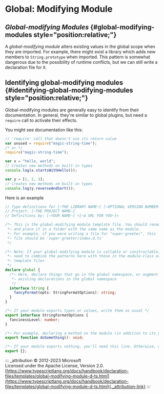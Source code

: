 # Global: Modifying Module

## *Global-modifying Modules* {#global-modifying-modules style="position:relative;"}

A *global-modifying module* alters existing values in the global scope
when they are imported. For example, there might exist a library which
adds new members to `String.prototype` when imported. This pattern is
somewhat dangerous due to the possibility of runtime conflicts, but we
can still write a declaration file for it.

## Identifying global-modifying modules {#identifying-global-modifying-modules style="position:relative;"}

Global-modifying modules are generally easy to identify from their
documentation. In general, they're similar to global plugins, but need a
`require` call to activate their effects.

You might see documentation like this:

```js
// 'require' call that doesn't use its return value
var unused = require("magic-string-time");
/* or */
require("magic-string-time");

var x = "hello, world";
// Creates new methods on built-in types
console.log(x.startsWithHello());

var y = [1, 2, 3];
// Creates new methods on built-in types
console.log(y.reverseAndSort());
```

Here is an example

```ts
// Type definitions for [~THE LIBRARY NAME~] [~OPTIONAL VERSION NUMBER~]
// Project: [~THE PROJECT NAME~]
// Definitions by: [~YOUR NAME~] <[~A URL FOR YOU~]>

/*~ This is the global-modifying module template file. You should rename it to index.d.ts
 *~ and place it in a folder with the same name as the module.
 *~ For example, if you were writing a file for "super-greeter", this
 *~ file should be 'super-greeter/index.d.ts'
 */

/*~ Note: If your global-modifying module is callable or constructable, you'll
 *~ need to combine the patterns here with those in the module-class or module-function
 *~ template files
 */
declare global {
  /*~ Here, declare things that go in the global namespace, or augment
   *~ existing declarations in the global namespace
   */
  interface String {
    fancyFormat(opts: StringFormatOptions): string;
  }
}

/*~ If your module exports types or values, write them as usual */
export interface StringFormatOptions {
  fancinessLevel: number;
}

/*~ For example, declaring a method on the module (in addition to its global side effects) */
export function doSomething(): void;

/*~ If your module exports nothing, you'll need this line. Otherwise, delete it */
export {};
```

::: _attribution
© 2012-2023 Microsoft\
Licensed under the Apache License, Version 2.0.\
[https://www.typescriptlang.org/docs/handbook/declaration-files/templates/global-modifying-module-d-ts.html](https://www.typescriptlang.org/docs/handbook/declaration-files/templates/global-modifying-module-d-ts.html){._attribution-link}
:::
